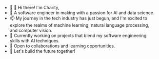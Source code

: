 - 👋 👋 Hi there! I'm Charity,
- 🌱 A software engineer in making with a passion for AI and data science.
- 📫 My journey in the tech industry has just begun, and I'm excited to explore the realms of machine learning, natural language processing, and computer vision.
- 👀 Currently working on projects that blend my software engineering skills with AI techniques.
- 💞️ Open to collaborations and learning opportunities.
- 🚀 Let's build the future together!
<!---
charitylefosa/charitylefosa is a ✨ special ✨ repository because its `README.md` (this file) appears on your GitHub profile.
You can click the Preview link to take a look at your changes.
--->
